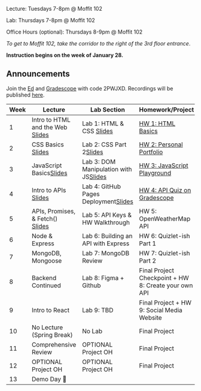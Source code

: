 Lecture: Tuesdays 7-8pm @ Moffit 102

Lab: Thursdays 7-8pm @ Moffit 102

Office Hours (optional): Thursdays 8-9pm @ Moffit 102

*To get to Moffit 102, take the corridor to the right of the 3rd floor entrance*.

**Instruction begins on the week of January 28.**

## Announcements
Join the [Ed](https://edstem.org/us/join/RDVU5J) and [Gradescope](https://www.gradescope.com) with code 2PWJXD. Recordings will be published [here](https://drive.google.com/drive/folders/1vrX7TA2lg4-ujb6c0vJeqtR7tw6Jj0us?usp=sharing).

| Week | Lecture                                                                                                                                                                                                                                                                          | Lab Section                           | Homework/Project                                                                |
|------|----------------------------------------------------------------------------------------------------------------------------------------------------------------------------------------------------------------------------------------------------------------------------------|---------------------------------------|---------------------------------------------------------------------------------|
| 1    | Intro to HTML and the Web [Slides](https://docs.google.com/presentation/d/1TZakoOsaHnUA_axTgmk4-K6sovMi9XGh4rdz5KNLydc/edit?usp=sharing)    | Lab 1: HTML & CSS [Slides](https://docs.google.com/presentation/d/1em2PGMXVms8o_NXlU54pkb19CLLDIduHnNVFqcFFg6k/edit?usp=sharing)  | [HW 1: HTML Basics](#/hw/web/hw1)     |
| 2    | CSS Basics [Slides](https://docs.google.com/presentation/d/1cI-pR24ZJzLYDNCJFPnWnzyL9arfFQtjrLDG_VsWmi8/edit?usp=sharing)                             | Lab 2: CSS Part 2[Slides](https://docs.google.com/presentation/d/1NRfkrVeIltAyNWseQGSOFE3BAQShZleyPc3xaiJ7G0I/edit?usp=sharing)   | [HW 2: Personal Portfolio](#/hw/web/hw2) |
| 3    | JavaScript Basics[Slides](https://docs.google.com/presentation/d/1t5bu8RWzyivoGc-xWWst7j3VxZeNupkQXfDpwTS63Js/edit?usp=sharing)   | Lab 3: DOM Manipulation with JS[Slides](https://docs.google.com/presentation/d/10lKBb1PmdKOH7-6mRXiv9pbtUoKbHLk8zwzakLwIUcg/edit?usp=sharing) | [HW 3: JavaScript Playground](#/hw/web/hw3)                                    |
| 4    | Intro to APIs [Slides](https://docs.google.com/presentation/d/1yKQm_XZ4xLvCUIfLFL9whyDn8C7cHM4wstHhzEtT6zA/edit?usp=sharing)      | Lab 4: GitHub Pages Deployment[Slides](https://docs.google.com/presentation/d/1YDNhd5DijbheMaqVlsjrxaX-o27HwrcDzun58i2dHI4/edit?usp=sharing)            | [HW 4: API Quiz on Gradescope](https://www.gradescope.com)   |
| 5    | APIs, Promises, & Fetch() [Slides](https://docs.google.com/presentation/d/1tLwMNnEupiQjG6TnTQh2Q3x4lacnY1C5bu8talC585k/edit?usp=sharing)  | Lab 5: API Keys & HW Walkthrough   | HW 5: OpenWeatherMap API   |
| 6    | Node & Express    | Lab 6: Building an API with Express            | HW 6: Quizlet-ish Part 1 |
| 7    | MongoDB, Mongoose     | Lab 7: MongoDB Review           | HW 7: Quizlet-ish Part 2 |
| 8    | Backend Continued   | Lab 8: Figma + Github |  Final Project Checkpoint + HW 8: Create your own API
| 9    | Intro to React | Lab 9: TBD | Final Project + HW 9: Social Media Website    |
| 10   | No Lecture (Spring Break)   | No Lab           | Final Project |
| 11   | Comprehensive Review | OPTIONAL Project OH | Final Project|
| 12   | OPTIONAL Project OH        | OPTIONAL Project OH                     | Final Project  |
| 13   | Demo Day 🎉  |
